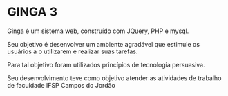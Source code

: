 GINGA 3
=======

Ginga é um sistema web, construído com JQuery, PHP e mysql.  

Seu objetivo é desenvolver um ambiente agradável que estimule os usuários a
o utilizarem e realizar suas tarefas. 

Para tal objetivo foram utilizados princípios de tecnologia persuasiva.

Seu desenvolvimento teve como objetivo atender as atividades de trabalho de faculdade IFSP Campos do Jordão
